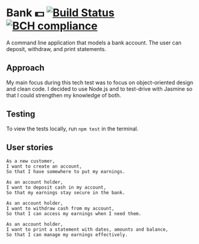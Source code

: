 # Bank 💵 [![Build Status](https://travis-ci.org/tomasdoh/bank.svg?branch=master)](https://travis-ci.org/tomasdoh/bank) [![BCH compliance](https://bettercodehub.com/edge/badge/tomasdoh/bank?branch=master)](https://bettercodehub.com/)
A command line application that models a bank account. The user can deposit, withdraw, and print statements.

## Approach

My main focus during this tech test was to focus on object-oriented design and clean code. I decided to use Node.js and to test-drive with Jasmine so that I could strengthen my knowledge of both.

## Testing

To view the tests locally, run `npm test` in the terminal.

## User stories
```
As a new customer,
I want to create an account,
So that I have somewhere to put my earnings.
```
```
As an account holder,
I want to deposit cash in my account,
So that my earnings stay secure in the bank.
```
```
As an account holder,
I want to withdraw cash from my account,
So that I can access my earnings when I need them.
```
```
As an account holder,
I want to print a statement with dates, amounts and balance,
So that I can manage my earnings effectively.
```
